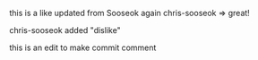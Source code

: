 this is a like updated from Sooseok again
chris-sooseok => great!

chris-sooseok added "dislike"

this is an edit to make commit comment
